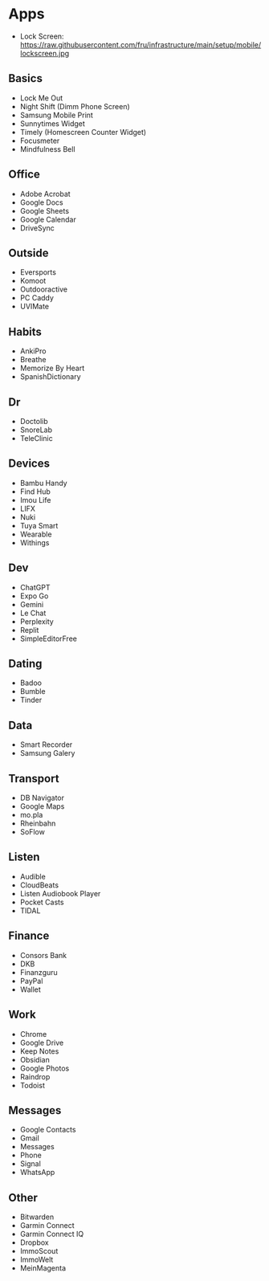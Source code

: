 # Apps

- Lock Screen: https://raw.githubusercontent.com/fru/infrastructure/main/setup/mobile/lockscreen.jpg

## Basics
- Lock Me Out
- Night Shift (Dimm Phone Screen)
- Samsung Mobile Print
- Sunnytimes Widget
- Timely (Homescreen Counter Widget)
- Focusmeter
- Mindfulness Bell

## Office
- Adobe Acrobat
- Google Docs
- Google Sheets
- Google Calendar
- DriveSync

## Outside
- Eversports
- Komoot
- Outdooractive
- PC Caddy
- UVIMate

## Habits
- AnkiPro
- Breathe
- Memorize By Heart
- SpanishDictionary

## Dr
- Doctolib
- SnoreLab
- TeleClinic

## Devices
- Bambu Handy
- Find Hub
- Imou Life
- LIFX
- Nuki
- Tuya Smart
- Wearable
- Withings

## Dev
- ChatGPT
- Expo Go
- Gemini
- Le Chat
- Perplexity
- Replit
- SimpleEditorFree

## Dating
- Badoo
- Bumble
- Tinder

## Data
- Smart Recorder
- Samsung Galery 

## Transport
- DB Navigator
- Google Maps
- mo.pla
- Rheinbahn
- SoFlow

## Listen
- Audible
- CloudBeats
- Listen Audiobook Player
- Pocket Casts
- TIDAL

## Finance
- Consors Bank
- DKB
- Finanzguru
- PayPal
- Wallet

## Work
- Chrome
- Google Drive
- Keep Notes
- Obsidian
- Google Photos
- Raindrop
- Todoist

## Messages
- Google Contacts
- Gmail
- Messages
- Phone
- Signal
- WhatsApp

## Other
- Bitwarden
- Garmin Connect
- Garmin Connect IQ
- Dropbox
- ImmoScout
- ImmoWelt
- MeinMagenta